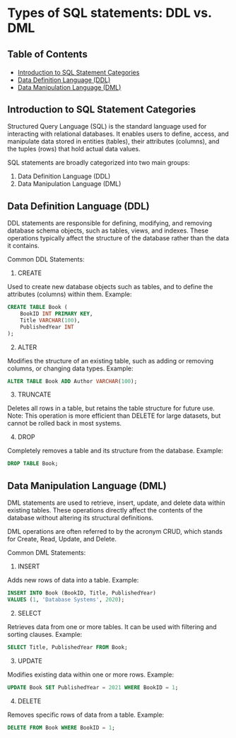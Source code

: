 <h1>Types of SQL statements: DDL vs. DML</h1>

<h2>Table of Contents</h2>
<div class="alert alert-block alert-info" style="margin-top: 20px">
  <ul>
    <li><a href="#introduction_to_sql_statement_categories">Introduction to SQL Statement Categories</a></li>
    <li><a href="#data_definition_language_ddl">Data Definition Language (DDL)</a></li>
    <li><a href="#data_manipulation_language_dml">Data Manipulation Language (DML)</a></li>
  </ul>
</div>

<h2 id="introduction_to_sql_statement_categories">Introduction to SQL Statement Categories</h2>

Structured Query Language (SQL) is the standard language used for interacting with relational databases. It enables users to define, access, and manipulate data stored in entities (tables), their attributes (columns), and the tuples (rows) that hold actual data values.

SQL statements are broadly categorized into two main groups:
1. Data Definition Language (DDL)
2. Data Manipulation Language (DML)


<h2 id="data_definition_language_ddl">Data Definition Language (DDL)</h2>

DDL statements are responsible for defining, modifying, and removing database schema objects, such as tables, views, and indexes. These operations typically affect the structure of the database rather than the data it contains.

Common DDL Statements:
1. CREATE 

Used to create new database objects such as tables, and to define the attributes (columns) within them.
Example:

```sql
CREATE TABLE Book (
    BookID INT PRIMARY KEY,
    Title VARCHAR(100),
    PublishedYear INT
);
```

2. ALTER

Modifies the structure of an existing table, such as adding or removing columns, or changing data types.
Example:

```sql
ALTER TABLE Book ADD Author VARCHAR(100);
```

3. TRUNCATE

Deletes all rows in a table, but retains the table structure for future use.
Note: This operation is more efficient than DELETE for large datasets, but cannot be rolled back in most systems.

4. DROP

Completely removes a table and its structure from the database.
Example:

```sql
DROP TABLE Book;
```


<h2 id="data_manipulation_language_dml">Data Manipulation Language (DML)</h2>

DML statements are used to retrieve, insert, update, and delete data within existing tables. These operations directly affect the contents of the database without altering its structural definitions.

DML operations are often referred to by the acronym CRUD, which stands for Create, Read, Update, and Delete.

Common DML Statements:

1. INSERT

Adds new rows of data into a table.
Example:

```sql
INSERT INTO Book (BookID, Title, PublishedYear)
VALUES (1, 'Database Systems', 2020);
```

2. SELECT

Retrieves data from one or more tables. It can be used with filtering and sorting clauses.
Example:

```sql
SELECT Title, PublishedYear FROM Book;
```

3. UPDATE

Modifies existing data within one or more rows.
Example:

```sql
UPDATE Book SET PublishedYear = 2021 WHERE BookID = 1;
```


4. DELETE

Removes specific rows of data from a table.
Example:

```sql
DELETE FROM Book WHERE BookID = 1;
```


